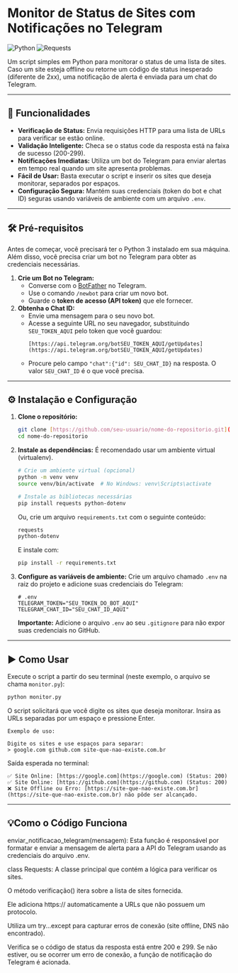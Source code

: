 # Monitor de Status de Sites com Notificações no Telegram

![Python](https://img.shields.io/badge/Python-3.8%2B-blue?style=for-the-badge&logo=python)
![Requests](https://img.shields.io/badge/Requests-Library-red?style=for-the-badge)

Um script simples em Python para monitorar o status de uma lista de sites. Caso um site esteja offline ou retorne um código de status inesperado (diferente de 2xx), uma notificação de alerta é enviada para um chat do Telegram.

---

## 🚀 Funcionalidades

- **Verificação de Status:** Envia requisições HTTP para uma lista de URLs para verificar se estão online.
- **Validação Inteligente:** Checa se o status code da resposta está na faixa de sucesso (200-299).
- **Notificações Imediatas:** Utiliza um bot do Telegram para enviar alertas em tempo real quando um site apresenta problemas.
- **Fácil de Usar:** Basta executar o script e inserir os sites que deseja monitorar, separados por espaços.
- **Configuração Segura:** Mantém suas credenciais (token do bot e chat ID) seguras usando variáveis de ambiente com um arquivo `.env`.

---

## 🛠️ Pré-requisitos

Antes de começar, você precisará ter o Python 3 instalado em sua máquina. Além disso, você precisa criar um bot no Telegram para obter as credenciais necessárias.

1.  **Crie um Bot no Telegram:**
    * Converse com o [BotFather](https://t.me/BotFather) no Telegram.
    * Use o comando `/newbot` para criar um novo bot.
    * Guarde o **token de acesso (API token)** que ele fornecer.
2.  **Obtenha o Chat ID:**
    * Envie uma mensagem para o seu novo bot.
    * Acesse a seguinte URL no seu navegador, substituindo `SEU_TOKEN_AQUI` pelo token que você guardou:
        ```
        [https://api.telegram.org/botSEU_TOKEN_AQUI/getUpdates](https://api.telegram.org/botSEU_TOKEN_AQUI/getUpdates)
        ```
    * Procure pelo campo `"chat":{"id": SEU_CHAT_ID}` na resposta. O valor `SEU_CHAT_ID` é o que você precisa.

---

## ⚙️ Instalação e Configuração

1.  **Clone o repositório:**
    ```bash
    git clone [https://github.com/seu-usuario/nome-do-repositorio.git](https://github.com/seu-usuario/nome-do-repositorio.git)
    cd nome-do-repositorio
    ```

2.  **Instale as dependências:**
    É recomendado usar um ambiente virtual (virtualenv).
    ```bash
    # Crie um ambiente virtual (opcional)
    python -m venv venv
    source venv/bin/activate  # No Windows: venv\Scripts\activate

    # Instale as bibliotecas necessárias
    pip install requests python-dotenv
    ```
    Ou, crie um arquivo `requirements.txt` com o seguinte conteúdo:
    ```txt
    requests
    python-dotenv
    ```
    E instale com:
    ```bash
    pip install -r requirements.txt
    ```

3.  **Configure as variáveis de ambiente:**
    Crie um arquivo chamado `.env` na raiz do projeto e adicione suas credenciais do Telegram:
    ```env
    # .env
    TELEGRAM_TOKEN="SEU_TOKEN_DO_BOT_AQUI"
    TELEGRAM_CHAT_ID="SEU_CHAT_ID_AQUI"
    ```
    **Importante:** Adicione o arquivo `.env` ao seu `.gitignore` para não expor suas credenciais no GitHub.

---

## ▶️ Como Usar

Execute o script a partir do seu terminal (neste exemplo, o arquivo se chama `monitor.py`):

```bash
python monitor.py
```
O script solicitará que você digite os sites que deseja monitorar. Insira as URLs separadas por um espaço e pressione Enter.
```
Exemplo de uso:

Digite os sites e use espaços para separar: 
> google.com github.com site-que-nao-existe.com.br
```
Saída esperada no terminal:
```
✅ Site Online: [https://google.com](https://google.com) (Status: 200)
✅ Site Online: [https://github.com](https://github.com) (Status: 200)
❌ Site Offline ou Erro: [https://site-que-nao-existe.com.br](https://site-que-nao-existe.com.br) não pôde ser alcançado.
```
---

## 💡Como o Código Funciona

enviar_notificacao_telegram(mensagem): Esta função é responsável por formatar e enviar a mensagem de alerta para a API do Telegram usando as credenciais do arquivo .env.

class Requests: A classe principal que contém a lógica para verificar os sites.

O método verificação() itera sobre a lista de sites fornecida.

Ele adiciona https:// automaticamente a URLs que não possuem um protocolo.

Utiliza um try...except para capturar erros de conexão (site offline, DNS não encontrado).

Verifica se o código de status da resposta está entre 200 e 299. Se não estiver, ou se ocorrer um erro de conexão, a função de notificação do Telegram é acionada.
